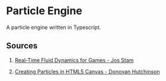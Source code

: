 # Particle Engine

A particle engine written in Typescript.

## Sources

1. [Real-Time Fluid Dynamics for Games - Jos Stam](https://pdfs.semanticscholar.org/847f/819a4ea14bd789aca8bc88e85e906cfc657c.pdf)

2. [Creating Particles in HTML5 Canvas - Donovan Hutchinson](https://modernweb.com/creating-particles-in-html5-canvas/)
